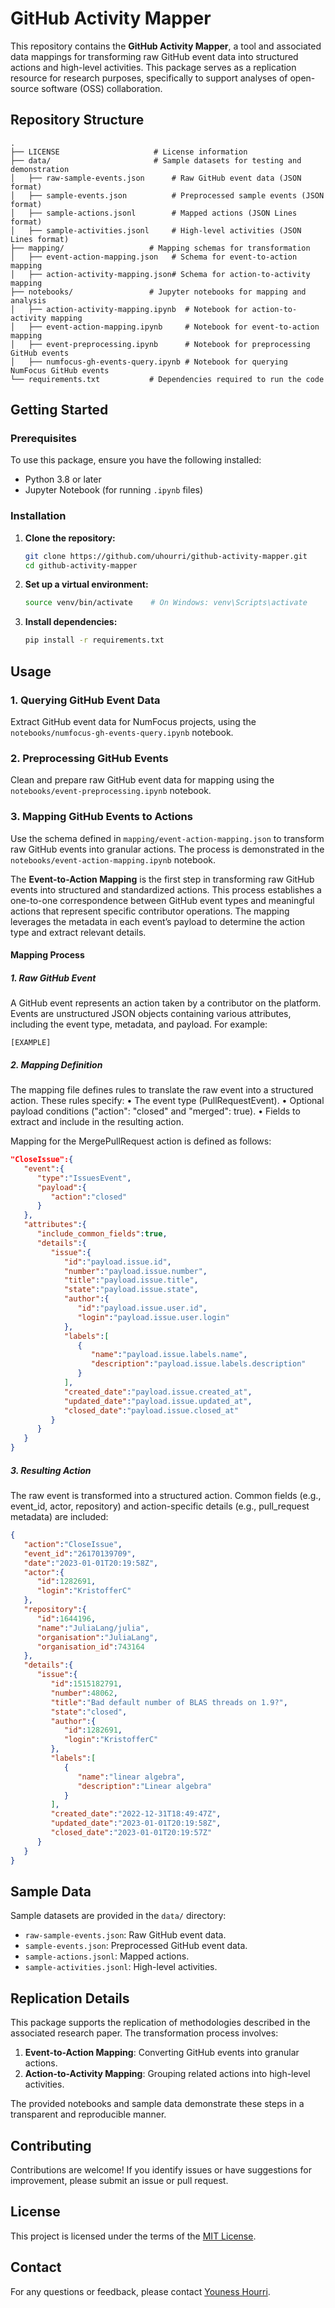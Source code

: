 # GitHub Activity Mapper

This repository contains the **GitHub Activity Mapper**, a tool and associated data mappings for transforming raw GitHub event data into structured actions and high-level activities. This package serves as a replication resource for research purposes, specifically to support analyses of open-source software (OSS) collaboration.

## Repository Structure

```
.
├── LICENSE                     # License information
├── data/                       # Sample datasets for testing and demonstration
│   ├── raw-sample-events.json      # Raw GitHub event data (JSON format)
│   ├── sample-events.json          # Preprocessed sample events (JSON format)
│   ├── sample-actions.jsonl        # Mapped actions (JSON Lines format)
│   ├── sample-activities.jsonl     # High-level activities (JSON Lines format)
├── mapping/                   # Mapping schemas for transformation
│   ├── event-action-mapping.json   # Schema for event-to-action mapping
│   ├── action-activity-mapping.json# Schema for action-to-activity mapping
├── notebooks/                 # Jupyter notebooks for mapping and analysis
│   ├── action-activity-mapping.ipynb  # Notebook for action-to-activity mapping
│   ├── event-action-mapping.ipynb     # Notebook for event-to-action mapping
│   ├── event-preprocessing.ipynb      # Notebook for preprocessing GitHub events
│   ├── numfocus-gh-events-query.ipynb # Notebook for querying NumFocus GitHub events
└── requirements.txt           # Dependencies required to run the code
```

## Getting Started

### Prerequisites

To use this package, ensure you have the following installed:
- Python 3.8 or later
- Jupyter Notebook (for running `.ipynb` files)

### Installation

1. **Clone the repository:**
   ```bash
   git clone https://github.com/uhourri/github-activity-mapper.git
   cd github-activity-mapper
   ```

2. **Set up a virtual environment:**
   ```bash
   source venv/bin/activate    # On Windows: venv\Scripts\activate
   ```

3. **Install dependencies:**
   ```bash
   pip install -r requirements.txt
   ```

## Usage

### 1. Querying GitHub Event Data
Extract GitHub event data for NumFocus projects, using the `notebooks/numfocus-gh-events-query.ipynb` notebook.

### 2. Preprocessing GitHub Events
Clean and prepare raw GitHub event data for mapping using the `notebooks/event-preprocessing.ipynb` notebook.

### 3. Mapping GitHub Events to Actions
Use the schema defined in `mapping/event-action-mapping.json` to transform raw GitHub events into granular actions. The process is demonstrated in the `notebooks/event-action-mapping.ipynb` notebook.

The **Event-to-Action Mapping** is the first step in transforming raw GitHub events into structured and standardized actions. This process establishes a one-to-one correspondence between GitHub event types and meaningful actions that represent specific contributor operations. The mapping leverages the metadata in each event’s payload to determine the action type and extract relevant details.

#### Mapping Process

##### 1. Raw GitHub Event

A GitHub event represents an action taken by a contributor on the platform. Events are unstructured JSON objects containing various attributes, including the event type, metadata, and payload. For example:

```[EXAMPLE]```

##### 2. Mapping Definition

The mapping file defines rules to translate the raw event into a structured action. These rules specify:
	•	The event type (PullRequestEvent).
	•	Optional payload conditions ("action": "closed" and "merged": true).
	•	Fields to extract and include in the resulting action.

Mapping for the MergePullRequest action is defined as follows:
```json
"CloseIssue":{
   "event":{
      "type":"IssuesEvent",
      "payload":{
         "action":"closed"
      }
   },
   "attributes":{
      "include_common_fields":true,
      "details":{
         "issue":{
            "id":"payload.issue.id",
            "number":"payload.issue.number",
            "title":"payload.issue.title",
            "state":"payload.issue.state",
            "author":{
               "id":"payload.issue.user.id",
               "login":"payload.issue.user.login"
            },
            "labels":[
               {
                  "name":"payload.issue.labels.name",
                  "description":"payload.issue.labels.description"
               }
            ],
            "created_date":"payload.issue.created_at",
            "updated_date":"payload.issue.updated_at",
            "closed_date":"payload.issue.closed_at"
         }
      }
   }
}
```

##### 3. Resulting Action

The raw event is transformed into a structured action. Common fields (e.g., event_id, actor, repository) and action-specific details (e.g., pull_request metadata) are included:

```json
{
   "action":"CloseIssue",
   "event_id":"26170139709",
   "date":"2023-01-01T20:19:58Z",
   "actor":{
      "id":1282691,
      "login":"KristofferC"
   },
   "repository":{
      "id":1644196,
      "name":"JuliaLang/julia",
      "organisation":"JuliaLang",
      "organisation_id":743164
   },
   "details":{
      "issue":{
         "id":1515182791,
         "number":48062,
         "title":"Bad default number of BLAS threads on 1.9?",
         "state":"closed",
         "author":{
            "id":1282691,
            "login":"KristofferC"
         },
         "labels":[
            {
               "name":"linear algebra",
               "description":"Linear algebra"
            }
         ],
         "created_date":"2022-12-31T18:49:47Z",
         "updated_date":"2023-01-01T20:19:58Z",
         "closed_date":"2023-01-01T20:19:57Z"
      }
   }
}
```


## Sample Data

Sample datasets are provided in the `data/` directory:
- `raw-sample-events.json`: Raw GitHub event data.
- `sample-events.json`: Preprocessed GitHub event data.
- `sample-actions.jsonl`: Mapped actions.
- `sample-activities.jsonl`: High-level activities.

## Replication Details

This package supports the replication of methodologies described in the associated research paper. The transformation process involves:

1. **Event-to-Action Mapping**: Converting GitHub events into granular actions.
2. **Action-to-Activity Mapping**: Grouping related actions into high-level activities.

The provided notebooks and sample data demonstrate these steps in a transparent and reproducible manner.

## Contributing

Contributions are welcome! If you identify issues or have suggestions for improvement, please submit an issue or pull request.

## License

This project is licensed under the terms of the [MIT License](LICENSE).

## Contact

For any questions or feedback, please contact [Youness Hourri](mailto:youness.hourri@umons.ac.be).

